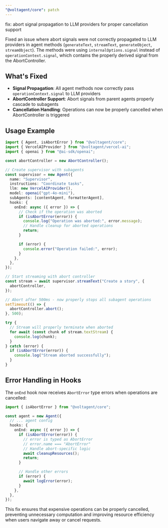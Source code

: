 ```yaml
---
"@voltagent/core": patch
---
```


fix: abort signal propagation to LLM providers for proper cancellation support

Fixed an issue where abort signals were not correctly propagated to LLM providers in agent methods (`generateText`, `streamText`, `generateObject`, `streamObject`). The methods were using `internalOptions.signal` instead of `operationContext.signal`, which contains the properly derived signal from the AbortController.

## What's Fixed

- **Signal Propagation**: All agent methods now correctly pass `operationContext.signal` to LLM providers
- **AbortController Support**: Abort signals from parent agents properly cascade to subagents
- **Cancellation Handling**: Operations can now be properly cancelled when AbortController is triggered

## Usage Example

```typescript
import { Agent, isAbortError } from "@voltagent/core";
import { VercelAIProvider } from "@voltagent/vercel-ai";
import { openai } from "@ai-sdk/openai";

const abortController = new AbortController();

// Create supervisor with subagents
const supervisor = new Agent({
  name: "Supervisor",
  instructions: "Coordinate tasks",
  llm: new VercelAIProvider(),
  model: openai("gpt-4o-mini"),
  subAgents: [contentAgent, formatterAgent],
  hooks: {
    onEnd: async ({ error }) => {
      // Check if the operation was aborted
      if (isAbortError(error)) {
        console.log("Operation was aborted:", error.message);
        // Handle cleanup for aborted operations
        return;
      }

      if (error) {
        console.error("Operation failed:", error);
      }
    },
  },
});

// Start streaming with abort controller
const stream = await supervisor.streamText("Create a story", {
  abortController,
});

// Abort after 500ms - now properly stops all subagent operations
setTimeout(() => {
  abortController.abort();
}, 500);

try {
  // Stream will properly terminate when aborted
  for await (const chunk of stream.textStream) {
    console.log(chunk);
  }
} catch (error) {
  if (isAbortError(error)) {
    console.log("Stream aborted successfully");
  }
}
```

## Error Handling in Hooks

The `onEnd` hook now receives `AbortError` type errors when operations are cancelled:

```typescript
import { isAbortError } from "@voltagent/core";

const agent = new Agent({
  // ... agent config
  hooks: {
    onEnd: async ({ error }) => {
      if (isAbortError(error)) {
        // error is typed as AbortError
        // error.name === "AbortError"
        // Handle abort-specific logic
        await cleanupResources();
        return;
      }

      // Handle other errors
      if (error) {
        await logError(error);
      }
    },
  },
});
```

This fix ensures that expensive operations can be properly cancelled, preventing unnecessary computation and improving resource efficiency when users navigate away or cancel requests.
